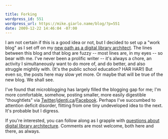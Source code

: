 ```yaml
---

title: Forking
wordpress_id: 551
wordpress_url: https://mike.giarlo.name/blog/?p=551
date: 2009-12-22 14:46:04 -07:00
---
```

I am not certain if this is a good idea or not, but I decided to set up a "work blog" as I set off on my <a href="http://twitter.com/mjgiarlo/status/4738074594">new path as a digital library architect</a>.  The lines between this blog and that blog are fuzzy -- most lines are, in my eyes -- so bear with me.  I've never been a prolific writer -- it's always a chore, an activity I simultaneously want to do more of, and do better, and also struggle mightily with.  (It's the public school education?  HAR HAR!)   But even so, the posts here may slow yet more.  Or maybe that will be true of the new blog.  We shall see.

I've found that microblogging has largely filled the blogging gap for me; I'm more comfortable, somehow, posting smaller, more easily digestible "thoughtlets" via <a href="http://twitter.com/mjgiarlo">Twitter</a>/<a href="http://identi.ca/mjgiarlo">identi.ca</a>/<a href="http://facebook.com/mjgiarlo">Facebook</a>.  Perhaps I've succumbed to attention deficit disorder, flitting from one tiny undeveloped idea to the next.  It's probable but I digress.

If you're interested, you can follow along as I grapple with <a href="https://mike.giarlo.name/blog/">questions about digital library architecture</a>.  Comments are most welcome, both here and there, as always.
